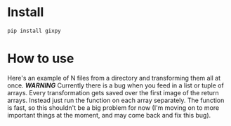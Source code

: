 # Install

`pip install gixpy`

# How to use

Here's an example of N files from a directory and transforming them all at once. ***WARNING*** Currently there is a bug when you feed in a list or tuple of arrays. Every transformation gets saved over the first image of the return arrays. Instead just run the function on each array separately. The function is fast, so this shouldn't be a big problem for now (I'm moving on to more important things at the moment, and may come back and fix this bug).

